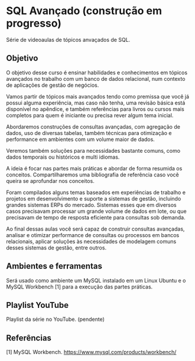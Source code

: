 # SQL Avançado (construção em progresso)
Série de videoaulas de tópicos anvaçados de SQL.

## Objetivo
O objetivo desse curso é ensinar habilidades e conhecimentos em tópicos avançados no trabalho com um banco de dados relacional, num contexto de aplicações de gestão de negócios.

Vamos partir de tópicos mais avançados tendo como premissa que você já possui alguma experiência, mas caso não tenha, uma revisão básica está disponível no apêndice, e também referências para livros ou cursos mais completos para quem é iniciante ou precisa rever algum tema inicial.

Abordaremos construções de consultas avançadas, com agregação de dados, uso de diversas tabelas, também técnicas para otimização e performance em ambientes com um volume maior de dados. 

Veremos também soluções para necessidades bastante comuns, como dados temporais ou históricos e multi idiomas.

A ideia é focar nas partes mais práticas e abordar de forma resumida os conceitos. Compartilharemos uma bibliografia de referência caso você queira se aprofundar nos conceitos.

Foram compilados alguns temas baseados em experiências de trabalho e projetos em desenvolvimento e suporte a sistemas de gestão, incluindo grandes sistemas ERPs do mercado. Sistemas esses que em diversos casos precisavam processar um grande volume de dados em lote, ou que precisavam de tempo de resposta eficiente para consultas sob demanda.

Ao final dessas aulas você será capaz de construir consultas avançadas, analisar e otimizar performance de consultas ou processos em bancos relacionais, aplicar soluções às necessidades de modelagem comuns desses sistemas de gestão, entre outros.

## Ambientes e ferramentas
Será usado como ambiente um MySQL instalado em um Linux Ubuntu e o MySQL Workbench [1] para a execução das partes práticas.

## Playlist YouTube
Playlist da série no YouTube. 
(pendente)

## Referências
[1] MySQL Workbench. https://www.mysql.com/products/workbench/